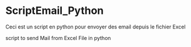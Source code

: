 # ScriptEmail_Python
Ceci est un script en python pour envoyer des email depuis le fichier Excel

script to send Mail from Excel File in python
